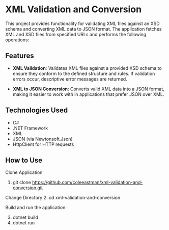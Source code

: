 # XML Validation and Conversion

This project provides functionality for validating XML files against an XSD schema and converting XML data to JSON format. The application fetches XML and XSD files from specified URLs and performs the following operations:

## Features

- **XML Validation**: Validates XML files against a provided XSD schema to ensure they conform to the defined structure and rules. If validation errors occur, descriptive error messages are returned.

- **XML to JSON Conversion**: Converts valid XML data into a JSON format, making it easier to work with in applications that prefer JSON over XML.

## Technologies Used

- C#
- .NET Framework
- XML
- JSON (via Newtonsoft.Json)
- HttpClient for HTTP requests

## How to Use

Clone Application
1. git clone https://github.com/coleeastman/xml-validation-and-conversion.git

Change Directory
2. cd xml-validation-and-conversion

Build and run the application:

3. dotnet build
4. dotnet run
